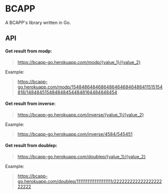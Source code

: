 # BCAPP
 A BCAPP's library written in Go.
 ## API
 #### Get result from **modp**:
 
 > https://bcapp-go.herokuapp.com/modp/{value_1}/{value_2}
 
 Example:
 > https://bcapp-go.herokuapp.com/modp/15484864846864864646846486411515154818/1484845154848484544848164484848454
 
#### Get result from **inverse**:
 > https://bcapp-go.herokuapp.com/inverse/{value_1}/{value_2}
 
 Example:
 > https://bcapp-go.herokuapp.com/inverse/4584/545451

#### Get result from **doublep**:
> https://bcapp-go.herokuapp.com/doublep/{value_1}/{value_2}

 Example:
> https://bcapp-go.herokuapp.com/doublep/11111111111111111111/22222222222222222222222
